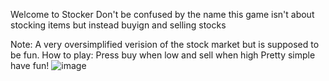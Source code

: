 Welcome to Stocker
Don't be confused by the name this game isn't about stocking items but instead buyign and selling stocks


Note:
A very oversimplified verision of the stock market but is supposed to be fun.
How to play:
Press buy when low and sell when high
Pretty simple have fun!
![image](https://github.com/user-attachments/assets/4f40b47b-5472-4326-9e07-2f4e23bd9a6b)
